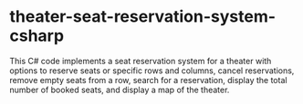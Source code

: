 # theater-seat-reservation-system-csharp
This C# code implements a seat reservation system for a theater with options to reserve seats or specific rows and columns, cancel reservations, remove empty seats from a row, search for a reservation, display the total number of booked seats, and display a map of the theater.

